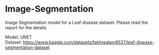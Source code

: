 # Image-Segmentation

Image Segmentation model for a Leaf disease dataset. Please read the report for the details

Model: UNET <br>
Dataset: https://www.kaggle.com/datasets/fakhrealam9537/leaf-disease-segmentation-dataset <br>
